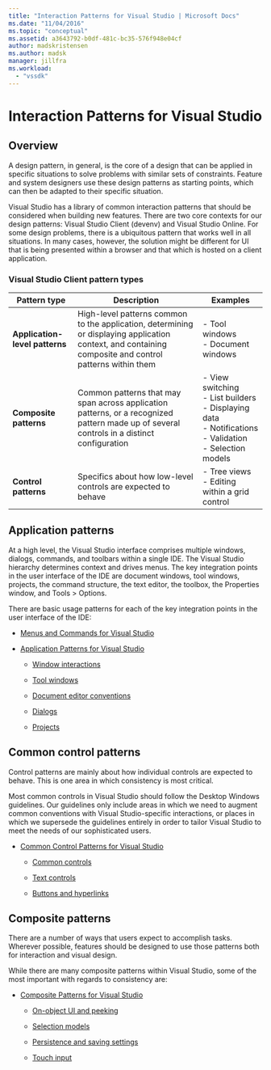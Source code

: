```yaml
---
title: "Interaction Patterns for Visual Studio | Microsoft Docs"
ms.date: "11/04/2016"
ms.topic: "conceptual"
ms.assetid: a3643792-b0df-481c-bc35-576f948e04cf
author: madskristensen
ms.author: madsk
manager: jillfra
ms.workload:
  - "vssdk"
---
```

# Interaction Patterns for Visual Studio
## Overview
 A design pattern, in general, is the core of a design that can be applied in specific situations to solve problems with similar sets of constraints. Feature and system designers use these design patterns as starting points, which can then be adapted to their specific situation.

 Visual Studio has a library of common interaction patterns that should be considered when building new features. There are two core contexts for our design patterns: Visual Studio Client (devenv) and Visual Studio Online. For some design problems, there is a ubiquitous pattern that works well in all situations. In many cases, however, the solution might be different for UI that is being presented within a browser and that which is hosted on a client application.

### Visual Studio Client pattern types

|Pattern type|Description|Examples|
|------------------|-----------------|--------------|
|**Application-level patterns**|High-level patterns common to the application, determining or displaying application context, and containing composite and control patterns within them|-   Tool windows<br />-   Document windows|
|**Composite patterns**|Common patterns that may span across application patterns, or a recognized pattern made up of several controls in a distinct configuration|-   View switching<br />-   List builders<br />-   Displaying data<br />-   Notifications<br />-   Validation<br />-   Selection models|
|**Control patterns**|Specifics about how low-level controls are expected to behave|-   Tree views<br />-   Editing within a grid control|

## Application patterns
 At a high level, the Visual Studio interface comprises multiple windows, dialogs, commands, and toolbars within a single IDE. The Visual Studio hierarchy determines context and drives menus. The key integration points in the user interface of the IDE are document windows, tool windows, projects, the command structure, the text editor, the toolbox, the Properties window, and Tools > Options.

 There are basic usage patterns for each of the key integration points in the user interface of the IDE:

- [Menus and Commands for Visual Studio](../../extensibility/ux-guidelines/menus-and-commands-for-visual-studio.md)

- [Application Patterns for Visual Studio](../../extensibility/ux-guidelines/application-patterns-for-visual-studio.md)

  - [Window interactions](../../extensibility/ux-guidelines/application-patterns-for-visual-studio.md#BKMK_WindowInteractions)

  - [Tool windows](../../extensibility/ux-guidelines/application-patterns-for-visual-studio.md#BKMK_ToolWindows)

  - [Document editor conventions](../../extensibility/ux-guidelines/application-patterns-for-visual-studio.md#BKMK_DocumentEditorConventions)

  - [Dialogs](../../extensibility/ux-guidelines/application-patterns-for-visual-studio.md#BKMK_Dialogs)

  - [Projects](../../extensibility/ux-guidelines/application-patterns-for-visual-studio.md#BKMK_Projects)

## Common control patterns
 Control patterns are mainly about how individual controls are expected to behave. This is one area in which consistency is most critical.

 Most common controls in Visual Studio should follow the Desktop Windows guidelines. Our guidelines only include areas in which we need to augment common conventions with Visual Studio-specific interactions, or places in which we supersede the guidelines entirely in order to tailor Visual Studio to meet the needs of our sophisticated users.

- [Common Control Patterns for Visual Studio](../../extensibility/ux-guidelines/common-control-patterns-for-visual-studio.md)

  - [Common controls](../../extensibility/ux-guidelines/common-control-patterns-for-visual-studio.md#BKMK_CommonControls)

  - [Text controls](../../extensibility/ux-guidelines/common-control-patterns-for-visual-studio.md#BKMK_TextControls)

  - [Buttons and hyperlinks](../../extensibility/ux-guidelines/common-control-patterns-for-visual-studio.md#BKMK_ButtonsAndHyperlinks)

## Composite patterns
 There are a number of ways that users expect to accomplish tasks. Wherever possible, features should be designed to use those patterns both for interaction and visual design.

 While there are many composite patterns within Visual Studio, some of the most important with regards to consistency are:

- [Composite Patterns for Visual Studio](../../extensibility/ux-guidelines/composite-patterns-for-visual-studio.md)

  - [On-object UI and peeking](../../extensibility/ux-guidelines/composite-patterns-for-visual-studio.md#BKMK_OnObjectUI)

  - [Selection models](../../extensibility/ux-guidelines/composite-patterns-for-visual-studio.md#BKMK_SelectionModels)

  - [Persistence and saving settings](../../extensibility/ux-guidelines/composite-patterns-for-visual-studio.md#BKMK_PersistenceAndSavingSettings)

  - [Touch input](../../extensibility/ux-guidelines/composite-patterns-for-visual-studio.md#BKMK_TouchInput)
